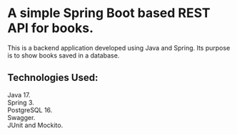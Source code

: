 # A simple Spring Boot based REST API for books.

This is a backend application developed using Java and Spring. Its purpose is to show books saved in a database.

## Technologies Used:

Java 17. \
Spring 3. \
PostgreSQL 16. \
Swagger. \
JUnit and Mockito.
